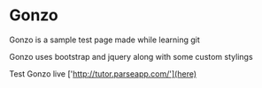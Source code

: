
# Gonzo

Gonzo is a sample test page made while learning git 

Gonzo uses bootstrap and jquery along with some custom stylings 

Test Gonzo live ['http://tutor.parseapp.com/'](here)


